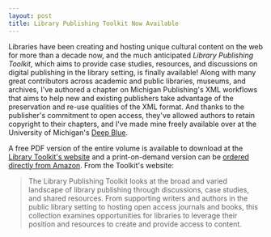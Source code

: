 ```yaml
---
layout: post
title: Library Publishing Toolkit Now Available
---
```

Libraries have been creating and hosting unique cultural content on the web for more than a decade now, and the much anticipated *Library Publishing Toolkit*, which aims to provide case studies, resources, and discussions on digital publishing in the library setting, is finally available! Along with many great contributors across academic and public libraries, museums, and archives, I've authored a chapter on Michigan Publishing's XML workflows that aims to help new and existing publishers take advantage of the preservation and re-use qualities of the XML format. And thanks to the publisher's commitment to open access, they've allowed authors to retain copyright to their chapters, and I've made mine freely available over at the University of Michigan's [Deep Blue](http://hdl.handle.net/2027.42/99563).

A free PDF version of the entire volume is available to download at the [Library Toolkit's website](http://opensuny.org/omp/index.php/IDSProject/catalog/book/25) and a print-on-demand version can be [ordered directly from Amazon](http://www.amazon.com/dp/0989722600). From the Toolkit's website:

> The Library Publishing Toolkit looks at the broad and varied landscape of library publishing through discussions, case studies, and shared resources. From supporting writers and authors in the public library setting to hosting open access journals and books, this collection examines opportunities for libraries to leverage their position and resources to create and provide access to content.

